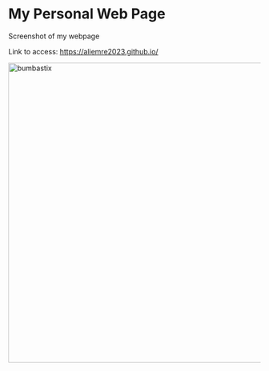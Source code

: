 
<h1>My Personal Web Page</h1>

<p>Screenshot of my webpage</p>
<p>Link to access: <a href="https://aliemre2023.github.io/" target="_blank">https://aliemre2023.github.io/</a></p>

<img width="600" alt="bumbastix" src="https://github.com/aliemre2023/aliemre2023.github.io/assets/93014021/7a9f7de4-342e-462f-87a5-dd0001341d2c">


